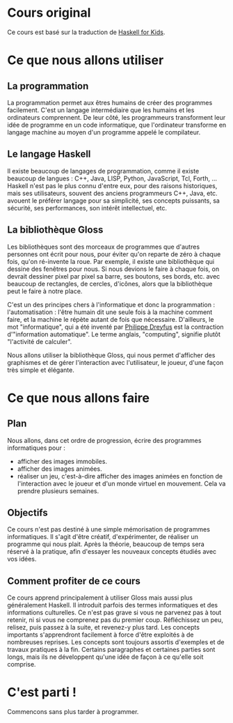 # Cours original

Ce cours est basé sur la traduction de [Haskell for Kids](https://cdsmith.wordpress.com/2011/08/03/haskell-for-kids-introduction/).

# Ce que nous allons utiliser

## La programmation

La programmation permet aux êtres humains de créer des programmes facilement. C'est un langage intermédiaire que les humains et les ordinateurs comprennent.
De leur côté, les programmeurs transforment leur idée de programme en un code informatique, que l'ordinateur transforme en langage machine au moyen d'un programme appelé le compilateur.

## Le langage Haskell

Il existe beaucoup de langages de programmation, comme il existe beaucoup de langues : C++, Java, LISP, Python, JavaScript, Tcl, Forth, ...
Haskell n'est pas le plus connu d'entre eux, pour des raisons historiques, mais ses utilisateurs, souvent des anciens programmeurs C++, Java, etc. avouent le préférer langage pour sa simplicité, ses concepts puissants, sa sécurité, ses performances, son intérêt intellectuel, etc.

## La bibliothèque Gloss

Les bibliothèques sont des morceaux de programmes que d'autres personnes ont écrit pour nous, pour éviter qu'on reparte de zéro à chaque fois, qu'on ré-invente la roue.
Par exemple, il existe une bibliothèque qui dessine des fenêtres pour nous. Si nous devions le faire à chaque fois, on devrait dessiner pixel par pixel sa barre, ses boutons, ses bords, etc. avec beaucoup de rectangles, de cercles, d'icônes, alors que la bibliothèque peut le faire à notre place.

C'est un des principes chers à l'informatique et donc la programmation : l'automatisation : l'être humain dit une seule fois à la machine comment faire, et la machine le répète autant de fois que nécessaire.
D'ailleurs, le mot "informatique", qui a été inventé par [Philippe Dreyfus](https://fr.wikipedia.org/wiki/Philippe_Dreyfus) est la contraction d'"information automatique". Le terme anglais, "computing", signifie plutôt "l'activité de calculer".

Nous allons utiliser la bibliothèque Gloss, qui nous permet d'afficher des graphismes et de gérer l'interaction avec l'utilisateur, le joueur, d'une façon très simple et élégante.

# Ce que nous allons faire

## Plan

Nous allons, dans cet ordre de progression, écrire des programmes informatiques pour :
 * afficher des images immobiles.
 * afficher des images animées.
 * réaliser un jeu, c'est-à-dire afficher des images animées en fonction de l'interaction avec le joueur et d'un monde virtuel en mouvement.
Cela va prendre plusieurs semaines.

## Objectifs

Ce cours n'est pas destiné à une simple mémorisation de programmes informatiques.
Il s'agit d'être créatif, d'expérimenter, de réaliser un programme qui nous plait.
Après la théorie, beaucoup de temps sera réservé à la pratique, afin d'essayer les nouveaux concepts étudiés avec vos idées.

## Comment profiter de ce cours

Ce cours apprend principalement à utiliser Gloss mais aussi plus généralement Haskell. Il introduit parfois des termes informatiques et des informations culturelles. Ce n'est pas grave si vous ne parvenez pas à tout retenir, ni si vous ne comprenez pas du premier coup. Réfléchissez un peu, relisez, puis passez à la suite, et revenez-y plus tard. Les concepts importants s'apprendront facilement à force d'être exploités à de nombreuses reprises. Les concepts sont toujours assortis d'exemples et de travaux pratiques à la fin.
Certains paragraphes et certaines parties sont longs, mais ils ne développent qu'une idée de façon à ce qu'elle soit comprise.

# C'est parti !

Commencons sans plus tarder à programmer.
